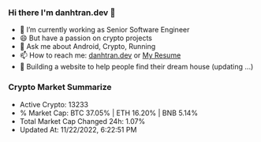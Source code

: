 ### Hi there I'm danhtran.dev 👋

- 🔭 I’m currently working as Senior Software Engineer
- 😄 But have a passion on crypto projects
- 💬 Ask me about Android, Crypto, Running 
- 📫 How to reach me: <a href="https://danhtran.dev" target="_blank">danhtran.dev</a> or <a href="Dan-Resume.pdf" target="_blank">My Resume</a>
- 🌱 Building a website to help people find their dream house (updating ...)

### Crypto Market Summarize
- Active Crypto: 13233
- % Market Cap: BTC 37.05% | ETH 16.20% | BNB 5.14%
- Total Market Cap Changed 24h: 1.07%
- Updated At: 11/22/2022, 6:22:51 PM
